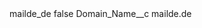 <?xml version="1.0" encoding="UTF-8"?>
<CustomMetadata xmlns="http://soap.sforce.com/2006/04/metadata" xmlns:xsi="http://www.w3.org/2001/XMLSchema-instance" xmlns:xsd="http://www.w3.org/2001/XMLSchema">
    <label>mailde_de</label>
    <protected>false</protected>
    <values>
        <field>Domain_Name__c</field>
        <value xsi:type="xsd:string">mailde.de</value>
    </values>
</CustomMetadata>
